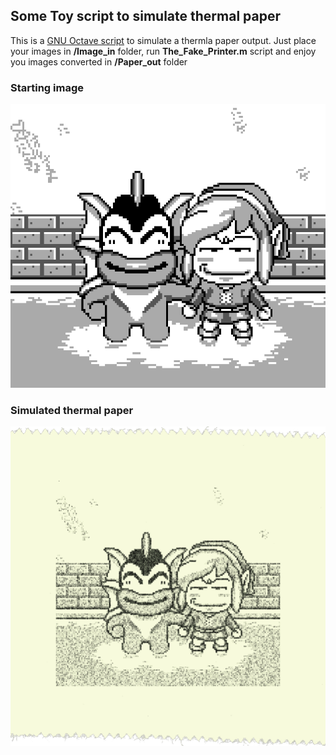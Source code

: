 ## Some Toy script to simulate thermal paper

This is a [GNU Octave script](https://octave.org/) to simulate a thermla paper output. Just place your images in **/Image_in** folder, run **The_Fake_Printer.m** script and enjoy you images converted in **/Paper_out** folder

### Starting image
![alt](/SD/Paper_emulator/Image_in/0001839.png)

### Simulated thermal paper
![alt](/SD/Paper_emulator/Paper_out/printerPaper-dark8-0001839.png)
